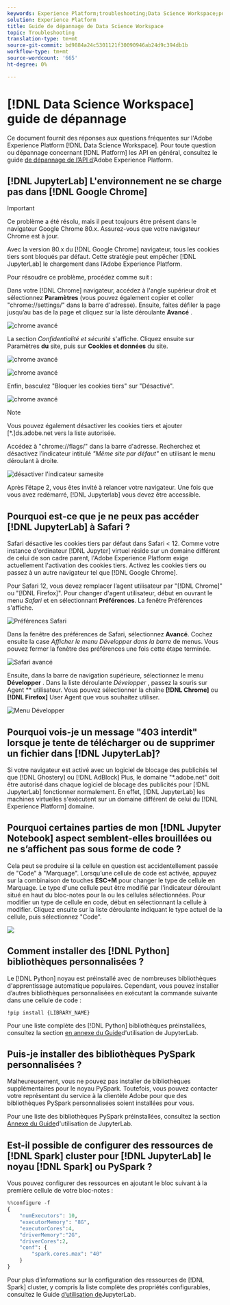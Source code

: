 ```yaml
---
keywords: Experience Platform;troubleshooting;Data Science Workspace;popular topics
solution: Experience Platform
title: Guide de dépannage de Data Science Workspace
topic: Troubleshooting
translation-type: tm+mt
source-git-commit: bd9884a24c5301121f30090946ab24d9c394db1b
workflow-type: tm+mt
source-wordcount: '665'
ht-degree: 0%

---
```



# [!DNL Data Science Workspace] guide de dépannage

Ce document fournit des réponses aux questions fréquentes sur l&#39;Adobe Experience Platform [!DNL Data Science Workspace]. Pour toute question ou dépannage concernant [!DNL Platform] les API en général, consultez le guide [de dépannage de l’API d’](../landing/troubleshooting.md)Adobe Experience Platform.

## [!DNL JupyterLab] L&#39;environnement ne se charge pas dans [!DNL Google Chrome]

>[!IMPORTANT]
>
>Ce problème a été résolu, mais il peut toujours être présent dans le navigateur Google Chrome 80.x. Assurez-vous que votre navigateur Chrome est à jour.

Avec la version 80.x du [!DNL Google Chrome] navigateur, tous les cookies tiers sont bloqués par défaut. Cette stratégie peut empêcher [!DNL JupyterLab] le chargement dans l’Adobe Experience Platform.

Pour résoudre ce problème, procédez comme suit :

Dans votre [!DNL Chrome] navigateur, accédez à l&#39;angle supérieur droit et sélectionnez **Paramètres** (vous pouvez également copier et coller &quot;chrome://settings/&quot; dans la barre d&#39;adresse). Ensuite, faites défiler la page jusqu’au bas de la page et cliquez sur la liste déroulante **Avancé** .

![chrome avancé](./images/faq/chrome-advanced.png)

La section *Confidentialité et sécurité* s&#39;affiche. Cliquez ensuite sur Paramètres **du** site, puis sur **Cookies et données** du site.

![chrome avancé](./images/faq/privacy-security.png)

![chrome avancé](./images/faq/cookies.png)

Enfin, basculez &quot;Bloquer les cookies tiers&quot; sur &quot;Désactivé&quot;.

![chrome avancé](./images/faq/toggle-off.png)

>[!NOTE]
>
>Vous pouvez également désactiver les cookies tiers et ajouter [*.]ds.adobe.net vers la liste autorisée.

Accédez à &quot;chrome://flags/&quot; dans la barre d&#39;adresse. Recherchez et désactivez l’indicateur intitulé *&quot;Même site par défaut&quot;* en utilisant le menu déroulant à droite.

![désactiver l&#39;indicateur samesite](./images/faq/samesite-flag.png)

Après l’étape 2, vous êtes invité à relancer votre navigateur. Une fois que vous avez redémarré, [!DNL Jupyterlab] vous devez être accessible.

## Pourquoi est-ce que je ne peux pas accéder [!DNL JupyterLab] à Safari ?

Safari désactive les cookies tiers par défaut dans Safari &lt; 12. Comme votre instance d&#39;ordinateur [!DNL Jupyter] virtuel réside sur un domaine différent de celui de son cadre parent, l&#39;Adobe Experience Platform exige actuellement l&#39;activation des cookies tiers. Activez les cookies tiers ou passez à un autre navigateur tel que [!DNL Google Chrome].

Pour Safari 12, vous devez remplacer l’agent utilisateur par &quot;[!DNL Chrome]&quot; ou &quot;[!DNL Firefox]&quot;. Pour changer d&#39;agent utilisateur, début en ouvrant le menu *Safari* et en sélectionnant **Préférences**. La fenêtre Préférences s&#39;affiche.

![Préférences Safari](./images/faq/preferences.png)

Dans la fenêtre des préférences de Safari, sélectionnez **Avancé**. Cochez ensuite la case *Afficher le menu Développer dans la barre* de menus. Vous pouvez fermer la fenêtre des préférences une fois cette étape terminée.

![Safari avancé](./images/faq/advanced.png)

Ensuite, dans la barre de navigation supérieure, sélectionnez le menu **Développer** . Dans la liste déroulante *Développer* , passez la souris sur Agent ** utilisateur. Vous pouvez sélectionner la chaîne **[!DNL Chrome]** ou **[!DNL Firefox]** User Agent que vous souhaitez utiliser.

![Menu Développer](./images/faq/user-agent.png)

## Pourquoi vois-je un message &quot;403 interdit&quot; lorsque je tente de télécharger ou de supprimer un fichier dans [!DNL JupyterLab]?

Si votre navigateur est activé avec un logiciel de blocage des publicités tel que [!DNL Ghostery] ou [!DNL AdBlock] Plus, le domaine &quot;\*.adobe.net&quot; doit être autorisé dans chaque logiciel de blocage des publicités pour [!DNL JupyterLab] fonctionner normalement. En effet, [!DNL JupyterLab] les machines virtuelles s&#39;exécutent sur un domaine différent de celui du [!DNL Experience Platform] domaine.

## Pourquoi certaines parties de mon [!DNL Jupyter Notebook] aspect semblent-elles brouillées ou ne s’affichent pas sous forme de code ?

Cela peut se produire si la cellule en question est accidentellement passée de &quot;Code&quot; à &quot;Marquage&quot;. Lorsqu’une cellule de code est activée, appuyez sur la combinaison de touches **ESC+M** pour changer le type de cellule en Marquage. Le type d&#39;une cellule peut être modifié par l&#39;indicateur déroulant situé en haut du bloc-notes pour la ou les cellules sélectionnées. Pour modifier un type de cellule en code, début en sélectionnant la cellule à modifier. Cliquez ensuite sur la liste déroulante indiquant le type actuel de la cellule, puis sélectionnez &quot;Code&quot;.

![](./images/faq/code_type.png)

## Comment installer des [!DNL Python] bibliothèques personnalisées ?

Le [!DNL Python] noyau est préinstallé avec de nombreuses bibliothèques d&#39;apprentissage automatique populaires. Cependant, vous pouvez installer d’autres bibliothèques personnalisées en exécutant la commande suivante dans une cellule de code :

```shell
!pip install {LIBRARY_NAME}
```

Pour une liste complète des [!DNL Python] bibliothèques préinstallées, consultez la section [en annexe du Guide](./jupyterlab/overview.md#supported-libraries)d&#39;utilisation de JupyterLab.

## Puis-je installer des bibliothèques PySpark personnalisées ?

Malheureusement, vous ne pouvez pas installer de bibliothèques supplémentaires pour le noyau PySpark. Toutefois, vous pouvez contacter votre représentant du service à la clientèle Adobe pour que des bibliothèques PySpark personnalisées soient installées pour vous.

Pour une liste des bibliothèques PySpark préinstallées, consultez la section [Annexe du Guide](./jupyterlab/overview.md#supported-libraries)d&#39;utilisation de JupyterLab.

## Est-il possible de configurer des ressources de [!DNL Spark] cluster pour [!DNL JupyterLab] le noyau [!DNL Spark] ou PySpark ?

Vous pouvez configurer des ressources en ajoutant le bloc suivant à la première cellule de votre bloc-notes :

```python
%%configure -f 
{
    "numExecutors": 10,
    "executorMemory": "8G",
    "executorCores":4,
    "driverMemory":"2G",
    "driverCores":2,
    "conf": {
        "spark.cores.max": "40"
    }
}
```

Pour plus d’informations sur la configuration des ressources de [!DNL Spark] cluster, y compris la liste complète des propriétés configurables, consultez le Guide [d’utilisation de](./jupyterlab/overview.md#kernels)JupyterLab.